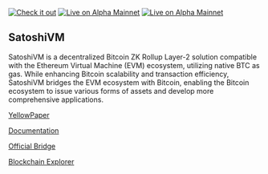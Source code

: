[![Check it out](https://img.shields.io/badge/Website-Check%20it%20out-orange)](https://satoshivm.io/) [![Live on Alpha Mainnet](https://img.shields.io/badge/Blockchain%20Explorer-Live%20on%20Alpha%20Mainnet-orange)](https://svmscan.io/) [![Live on Alpha Mainnet](https://img.shields.io/badge/SatoshiVM%20Bridge-Live%20on%20Alpha%20Mainnet-orange)](https://bridge.satoshivm.io/)

## SatoshiVM

SatoshiVM is a decentralized Bitcoin ZK Rollup Layer-2 solution compatible with the Ethereum Virtual Machine (EVM) ecosystem, utilizing native BTC as gas. While enhancing Bitcoin scalability and transaction efficiency, SatoshiVM bridges the EVM ecosystem with Bitcoin, enabling the Bitcoin ecosystem to issue various forms of assets and develop more comprehensive applications.

[YellowPaper](https://github.com/SatoshiVM/yellowpaper)

[Documentation](https://docs.satoshivm.io/satoshivm/overview)

[Official Bridge](https://bridge.satoshivm.io/)

[Blockchain Explorer](https://svmscan.io/)
